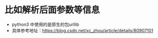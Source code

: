 # 比如解析后面参数等信息
* python3 中使用的是原生的包urllib
* 具体参考地址：https://blog.csdn.net/xc_zhou/article/details/80907101
